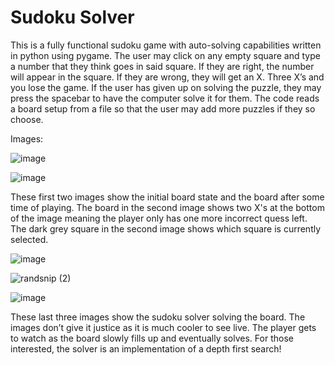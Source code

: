 # Sudoku Solver
This is a fully functional sudoku game with auto-solving capabilities written in python using pygame. The user may click on any empty square and type a number that they think goes in said square. If they are right, the number will appear in the square. If they are wrong, they will get an X. Three X’s and you lose the game. If the user has given up on solving the puzzle, they may press the spacebar to have the computer solve it for them. The code reads a board setup from a file so that the user may add more puzzles if they so choose.

Images:

![image](https://user-images.githubusercontent.com/43431078/127757906-451202ea-2c18-49a6-9be9-c68bfc4426bc.png)

![image](https://user-images.githubusercontent.com/43431078/127758079-92dcf4f2-e7d5-4bfa-8586-719ea8247155.png)

These first two images show the initial board state and the board after some time of playing. The board in the second image shows two X's at the bottom of the image meaning the player only has one more incorrect quess left. The dark grey square in the second image shows which square is currently selected. 

![image](https://user-images.githubusercontent.com/43431078/127758112-81691b32-4299-44a4-a6a3-0b85104de2d6.png)

![randsnip (2)](https://user-images.githubusercontent.com/43431078/127758136-c730b7fe-d07c-404c-b33b-a28c0f9a0d1b.PNG)

![image](https://user-images.githubusercontent.com/43431078/127758158-e55952d2-93b9-4f3e-9cae-96def1a41298.png)

These last three images show the sudoku solver solving the board. The images don’t give it justice as it is much cooler to see live. The player gets to watch as the board slowly fills up and eventually solves. For those interested, the solver is an implementation of a depth first search!
